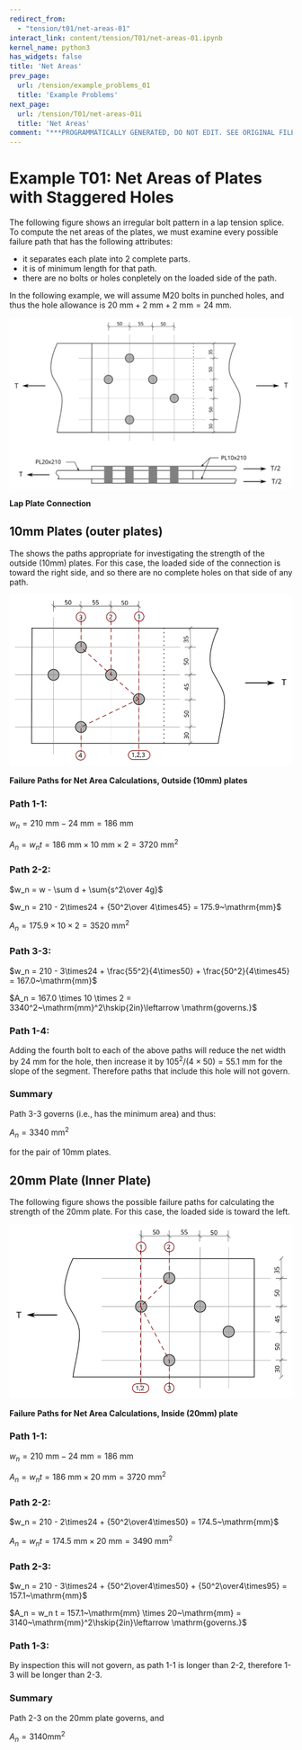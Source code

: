 ```yaml
---
redirect_from:
  - "tension/t01/net-areas-01"
interact_link: content/tension/T01/net-areas-01.ipynb
kernel_name: python3
has_widgets: false
title: 'Net Areas'
prev_page:
  url: /tension/example_problems_01
  title: 'Example Problems'
next_page:
  url: /tension/T01/net-areas-01i
  title: 'Net Areas'
comment: "***PROGRAMMATICALLY GENERATED, DO NOT EDIT. SEE ORIGINAL FILES IN /content***"
---
```


# Example T01: Net Areas of Plates with Staggered Holes

The following figure shows an irregular bolt pattern in a lap tension splice.  To compute the
net areas of the plates, we must examine every possible failure path that has the
following attributes:

* it separates each plate into 2 complete parts.
* it is of minimum length for that path.
* there are no bolts or holes conpletely on the loaded side of the path.

In the following example, we will assume M20 bolts in punched holes, and thus the hole
allowance is $20~\mathrm{mm}+2~\mathrm{mm}+2~\mathrm{mm} = 24~\mathrm{mm}$.

![Lap PLate Connection](images/lap-plates-1.svg)

**Lap Plate Connection**

## 10mm Plates (outer plates)

The  shows the paths appropriate for investigating the strength of the outside (10mm) plates.
For this case, the loaded side of the connection is toward the right side, and so there are
no complete holes on that side of any path.

![Failure Paths for Net Area Calculations, Outside (10mm) plates](images/paths-1.svg "Failure Paths for Net Area Calculations, Outside (10mm) plates")

**Failure Paths for Net Area Calculations, Outside (10mm) plates**

### Path 1-1:

$w_n = 210~\mathrm{mm} - 24~\mathrm{mm} = 186~\mathrm{mm}$

$A_n = w_n t = 186~\mathrm{mm} \times 10~\mathrm{mm} \times 2 = 3720~\mathrm{mm}^2$

### Path 2-2:

$w_n = w - \sum d + \sum{s^2\over 4g}$

$w_n = 210 - 2\times24 + {50^2\over 4\times45} = 175.9~\mathrm{mm}$

$A_n = 175.9 \times 10 \times 2 = 3520~\mathrm{mm}^2$

### Path 3-3:

$w_n = 210 - 3\times24 + \frac{55^2}{4\times50} + \frac{50^2}{4\times45} = 167.0~\mathrm{mm}$

$A_n = 167.0 \times 10 \times 2 = 3340^2~\mathrm{mm}^2\hskip{2in}\leftarrow \mathrm{governs.}$

### Path 1-4:

Adding the fourth bolt to each of the above paths will reduce the net width by $24~\mathrm{mm}$
for the hole, then
increase it by $105^2/(4\times50) = 55.1~\mathrm{mm}$ for the slope of the segment.   Therefore paths that include this hole will not govern.

### Summary

Path 3-3 governs (i.e., has the minimum area) and thus:

   $A_n = 3340~\mathrm{mm}^2$

for the pair of 10mm plates.



## 20mm Plate (Inner Plate)

The following figure  shows the possible failure paths for calculating the strength of the 20mm plate.
For this case, the loaded side is toward the left.

![Failure Paths for Net Area Calculations, Inside (20mm) plate](images/paths-2.svg)

**Failure Paths for Net Area Calculations, Inside (20mm) plate**

### Path 1-1:

$w_n = 210~\mathrm{mm} - 24~\mathrm{mm} = 186~\mathrm{mm}$

$A_n = w_n t = 186~\mathrm{mm} \times 20~\mathrm{mm} = 3720~\mathrm{mm}^2$

### Path 2-2:

$w_n = 210 - 2\times24 + {50^2\over4\times50} = 174.5~\mathrm{mm}$

$A_n = w_n t = 174.5~\mathrm{mm} \times 20~\mathrm{mm} = 3490~\mathrm{mm}^2$

### Path 2-3:

$w_n = 210 - 3\times24 + {50^2\over4\times50} + {50^2\over4\times95}  = 157.1~\mathrm{mm}$

$A_n = w_n t = 157.1~\mathrm{mm} \times 20~\mathrm{mm} = 3140~\mathrm{mm}^2\hskip{2in}\leftarrow \mathrm{governs.}$

### Path 1-3:

By inspection this will not govern, as path 1-1 is longer than 2-2, therefore 1-3 will be longer than 2-3.

### Summary

Path 2-3 on the 20mm plate governs, and

$A_n = 3140\mathrm{mm}^2$
   
